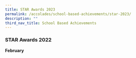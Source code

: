 ```yaml
---
title: STAR Awards 2023
permalink: /accolades/school-based-achievements/star-2023/
description: ""
third_nav_title: School Based Achievements
---
```

### STAR Awards 2022

**February**
